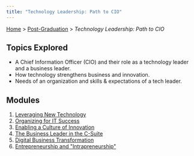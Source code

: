 ```yaml
---
title: "Technology Leadership: Path to CIO"
---
```


[Home](../../index.md) > [Post-Graduation](../index.md) > _Technology Leadership: Path to CIO_

## Topics Explored

- A Chief Information Officer (CIO) and their role as a technology leader and a business leader.
- How technology strengthens business and innovation.
- Needs of an organization and skills & expectations of a tech leader.

## Modules

1. [Leveraging New Technology](Module-1/index.md)
2. [Organizing for IT Success](Module-2/index.md)
3. [Enabling a Culture of Innovation](Module-3/index.md)
4. [The Business Leader in the C-Suite](Module-4/index.md)
5. [Digital Business Transformation](Module-5/index.md)
6. [Entrepreneurship and "Intrapreneurship"](Module-6/index.md)
